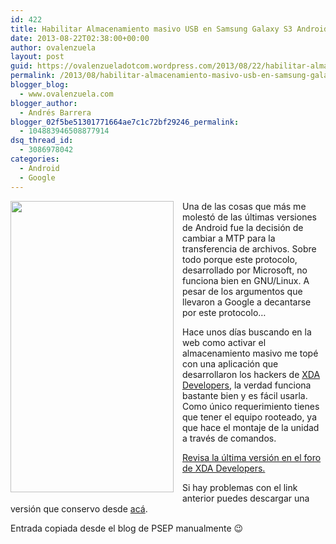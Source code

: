 ```yaml
---
id: 422
title: Habilitar Almacenamiento masivo USB en Samsung Galaxy S3 Android
date: 2013-08-22T02:38:00+00:00
author: ovalenzuela
layout: post
guid: https://ovalenzueladotcom.wordpress.com/2013/08/22/habilitar-almacenamiento-masivo-usb-en-samsung-galaxy-s3-android
permalink: /2013/08/habilitar-almacenamiento-masivo-usb-en-samsung-galaxy-s3-android.html
blogger_blog:
  - www.ovalenzuela.com
blogger_author:
  - Andrés Barrera
blogger_02f5be51301771664ae7c1c72bf29246_permalink:
  - 104883946508877914
dsq_thread_id:
  - 3086978042
categories:
  - Android
  - Google
---
```

<div style="clear:left;float:left;margin-bottom:1em;margin-right:1em;">
  <img alt="" src="http://www.xda-developers.com/wp-content/uploads/2012/06/Easy-UMS.png" height="466" title="UMS" width="261" />
</div>

Una de las cosas que más me molestó de las últimas versiones de Android fue la decisión de cambiar a MTP para la transferencia de archivos. Sobre todo porque este protocolo, desarrollado por Microsoft, no funciona bien en GNU/Linux. A pesar de los argumentos que llevaron a Google a decantarse por este protocolo…

Hace unos días buscando en la web como activar el almacenamiento masivo me topé con una aplicación que desarrollaron los hackers de [XDA Developers](http://www.xda-developers.com/ "XDA Developers"), la verdad funciona bastante bien y es fácil usarla. Como único requerimiento tienes que tener el equipo rooteado, ya que hace el montaje de la unidad a través de comandos.

[Revisa la última versión en el foro de XDA Developers.](http://forum.xda-developers.com/showthread.php?t=1711009 "APK")

Si hay problemas con el link anterior puedes descargar una versión que conservo desde <a href="https://docs.google.com/open?id=0BzNoXE1DnUqEdHhxTW92MlNpUUE" target="_blank">acá</a>.

Entrada copiada desde el blog de PSEP manualmente 😉